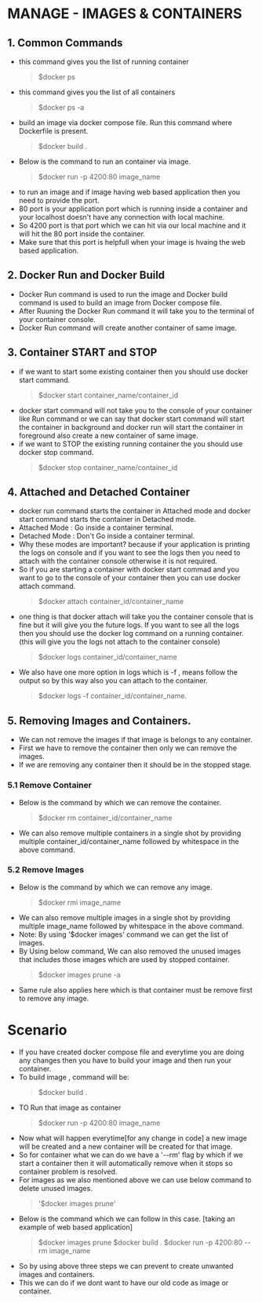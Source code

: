 # MANAGE - IMAGES & CONTAINERS

## 1. Common Commands
  - this command gives you the list of running container
	> $docker ps 
  - this command gives you the list of all containers
	> $docker ps -a 
  - build an image via docker compose file. Run this command where Dockerfile is present.   
	> $docker build . 
  - Below is the command to run an container via image.
	> $docker run -p 4200:80 image_name 
  - to run an image and if image having web based application then you need to provide the port.
  - 80 port is your application port which is running inside a container and your localhost doesn't have any connection with local machine.
  -	So 4200 port is that port which we can hit via our local machine and it will hit the 80 port inside the container.
  - Make sure that this port is helpfull when your image is hvaing the web based application.			

   
## 2. Docker Run and Docker Build 
  - Docker Run command is used to run the image and Docker build command is used to build an image from Docker compose   file.
  - After Ruuning the Docker Run command it will take you to the terminal of your container console.
  - Docker Run command will create another container of same image.  
  
## 3. Container START and STOP
  - if we want to start some existing container then you should use docker start command.
	> $docker start container_name/container_id
  - docker start command will not take you to the console of your container like Run command or we can say that docker start command will start the container in background and docker run will start the container in foreground also create a new container of same image.
  - if we want to STOP the existing running container the you should use docker stop command.
	> $docker stop container_name/container_id
		
## 4. Attached and Detached Container
  - docker run command starts the container in Attached mode and docker start command starts the container in Detached  mode.
  - Attached Mode : Go inside a container terminal.
  - Detached Mode : Don't Go inside a container terminal.
  - Why these modes are important? because if your application is printing the logs on console and if you want to see  the logs then you need to attach with the container console otherwise it is not required.
  - So if you are starting a container with docker start commad and you want to go to the console of your container then you can use docker attach command.
	> $docker attach container_id/container_name
  - one thing is that docker attach will take you the container console that is fine but it will give you the future    logs. If you want to see all the logs then you 
  should use the docker log command on a running container. (this will give you the logs not attach to the container console)
	> $docker logs container_id/container_name
  - We also have one more option in logs which is -f , means follow the output so by this way also you can attach to the container.
	> $docker logs -f container_id/container_name.

## 5. Removing Images and Containers.
- We can not remove the images if that image is belongs to any container.
- First we have to remove the container then only we can remove the images.
- If we are removing any container then it should be in the stopped stage.

### 5.1 Remove Container
  - Below is the command by which we can remove the container.
	> $docker rm container_id/container_name
  - We can also remove multiple containers in a single shot by providing multiple container_id/container_name followed by whitespace in the above command.

### 5.2 Remove Images
  - Below is the command by which we can remove any image.
	> $docker rmi image_name
  - We can also remove multiple images in a single shot by providing multiple image_name followed by whitespace in the above command.
  - Note: By using '$docker images' command we can get the list of images.
  - By Using below command, We can also removed the unused images that includes those images which are used by stopped container.
	> $docker images prune -a
  - Same rule also applies here which is that container must be remove first to remove any image.

# Scenario
- If you have created docker compose file and everytime you are doing any changes then you have to build your image and then run your container.
- To build image , command will be:
	> $docker build . 
- TO Run that image as container 
	> $docker run -p 4200:80 image_name
- Now what will happen everytime[for any change in code] a new image will be created and a new container will be created for that image. 
- So for container what we can do we have a '--rm' flag by which if we start a container then it will automatically remove when it stops so container problem is resolved.
- For images as we also mentioned above we can use below command to delete unused images.
	> '$docker images prune'
- Below is the command which we can follow in this case. [taking an example of web based application]
	> $docker images prune
	> $docker build .
	> $docker run -p 4200:80 --rm image_name
- So by using above three steps we can prevent to create unwanted images and containers.
- This we can do if we dont want to have our old code as image or container.




		
   
